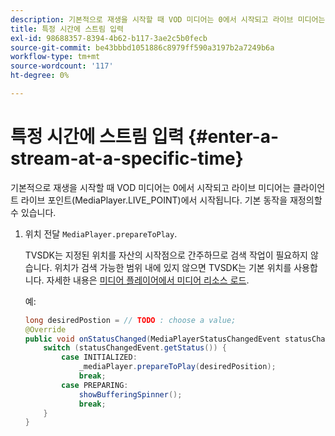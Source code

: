 ```yaml
---
description: 기본적으로 재생을 시작할 때 VOD 미디어는 0에서 시작되고 라이브 미디어는 클라이언트 라이브 포인트(MediaPlayer.LIVE_POINT)에서 시작됩니다. 기본 동작을 재정의할 수 있습니다.
title: 특정 시간에 스트림 입력
exl-id: 98688357-8394-4b62-b117-3ae2c5b0fecb
source-git-commit: be43bbbd1051886c8979ff590a3197b2a7249b6a
workflow-type: tm+mt
source-wordcount: '117'
ht-degree: 0%

---
```


# 특정 시간에 스트림 입력 {#enter-a-stream-at-a-specific-time}

기본적으로 재생을 시작할 때 VOD 미디어는 0에서 시작되고 라이브 미디어는 클라이언트 라이브 포인트(MediaPlayer.LIVE_POINT)에서 시작됩니다. 기본 동작을 재정의할 수 있습니다.

1. 위치 전달 `MediaPlayer.prepareToPlay`.

   TVSDK는 지정된 위치를 자산의 시작점으로 간주하므로 검색 작업이 필요하지 않습니다. 위치가 검색 가능한 범위 내에 있지 않으면 TVSDK는 기본 위치를 사용합니다. 자세한 내용은 [미디어 플레이어에서 미디어 리소스 로드](../../../tvsdk-3x-android-prog/android-3x-content-playback-options-android2/mediaplayer-initialize-for-video/android-3x-media-resource-load.md).

   예:

   ```java
   long desiredPostion = // TODO : choose a value; 
   @Override 
   public void onStatusChanged(MediaPlayerStatusChangedEvent statusChangedEvent) {   
       switch (statusChangedEvent.getStatus()) { 
           case INITIALIZED: 
               _mediaPlayer.prepareToPlay(desiredPosition); 
               break; 
           case PREPARING: 
               showBufferingSpinner(); 
               break; 
       } 
   }
   ```
